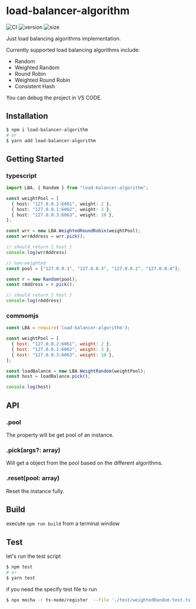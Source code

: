 # load-balancer-algorithm
![CI](https://github.com/xu8511831/load-balancers/workflows/CI/badge.svg) ![version](https://img.shields.io/npm/v/load-balancer-algorithm?color=brightgreen) ![size](https://img.shields.io/bundlephobia/min/load-balancer-algorithm?color=brightgreen)

Just load balancing algorithms implementation.

Currently supported load balancing algorithms include:
- Random
- Weighted Random
- Round Robin
- Weighted Round Robin
- Consistent Hash

You can debug the project in VS CODE.

## Installation
```bash
$ npm i load-balancer-algorithm
# or
$ yarn add load-balancer-algorithm
```

## Getting Started

### typescript
```ts
import LBA, { Random } from "load-balancer-algorithm";

const weightPool = [
  { host: "127.0.0.2:6061", weight: 2 },
  { host: "127.0.0.1:6062", weight: 3 },
  { host: "127.0.0.3:6063", weight: 10 },
];

const wrr = new LBA.WeightedRoundRobin(weightPool);
const wrrAddress = wrr.pick();

// should return { host }
console.log(wrrAddress)

// non-weighted
const pool = ["127.0.0.1", "127.0.0.3", "127.0.0.2", "127.0.0.4"];

const r = new Random(pool);
const rAddress = r.pick();

// should return { host }
console.log(rAddress)
```

### commomjs
```js
const LBA = require('load-balancer-algorithm');

const weightPool = [
  { host: "127.0.0.2:6061", weight: 2 },
  { host: "127.0.0.1:6062", weight: 3 },
  { host: "127.0.0.3:6063", weight: 10 },
];

const loadBalance = new LBA.WeightRandom(weightPool);
const host = loadBalance.pick();

console.log(host)
```

## API
### .pool
The property will be get pool of an instance.

### .pick(args?: array)
Will get a object from the pool based on the different algorithms.

### .reset(pool: array)
Reset the instance fully.


## Build

execute `npm run build` from a terminal window

## Test

let's run the test script

```bash
$ npm test
# or
$ yarn test
```

if you need the specify test file to run

```bash
$ npx mocha -r ts-node/register  --file './test/weightedRandom.test.ts'
```